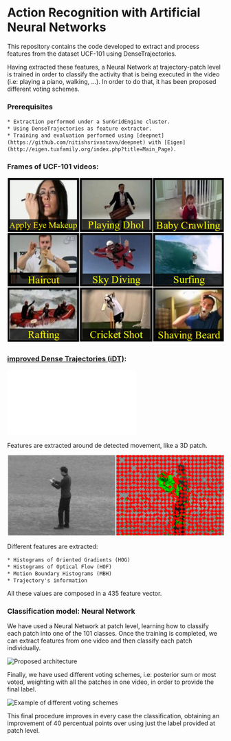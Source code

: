 # Action Recognition with Artificial Neural Networks  

This repository contains the code developed to extract and process features from the dataset UCF-101 using DenseTrajectories.  

Having extracted these features, a Neural Network at trajectory-patch level is trained in order to classify the activity that is being executed in the video (i.e: playing a piano, walking, ...). In order to do that, it has been proposed different voting schemes. 

### Prerequisites

	* Extraction performed under a SunGridEngine cluster.
	* Using DenseTrajectories as feature extractor.
	* Training and evaluation performed using [deepnet](https://github.com/nitishsrivastava/deepnet) with [Eigen](http://eigen.tuxfamily.org/index.php?title=Main_Page).

### Frames of UCF-101 videos:

![Frame examples from UCF-101 dataset](./img/UCF_example.png)

### [improved Dense Trajectories (iDT)](https://hal.inria.fr/inria-00583818/document):

![alt text](./img/dense.pdf)

Features are extracted around de detected movement, like a 3D patch.

![iDT example](./img/EjemploDT.png)

Different features are extracted:

	* Histograms of Oriented Gradients (HOG) 
	* Histograms of Optical Flow (HOF) 
	* Motion Boundary Histograms (MBH)
	* Trajectory's information

All these values are composed in a 435 feature vector.

### Classification model: Neural Network

We have used a Neural Network at patch level, learning how to classify each patch into one of the 101 classes. Once the training is completed, we can extract features from one video and then classify each patch individually. 

![Proposed architecture](./img/LDNN_IDT)

Finally, we have used different voting schemes, i.e: posterior sum or most voted, weighting with all the patches in one video, in order to provide the final label.

![Example of different voting schemes](./img/EsquemaVotacion)

This final procedure improves in every case the classification, obtaining an improvement of 40 percentual points over using just the label provided at patch level.








